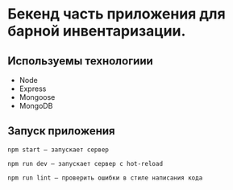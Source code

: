 # Бекенд часть приложения для барной инвентаризации.

## Используемы технологиии

- Node
- Express
- Mongoose
- MongoDB

## Запуск приложения

```
npm start — запускает сервер
```

```
npm run dev — запускает сервер с hot-reload
```

```
npm run lint — проверить ошибки в стиле написания кода
```
